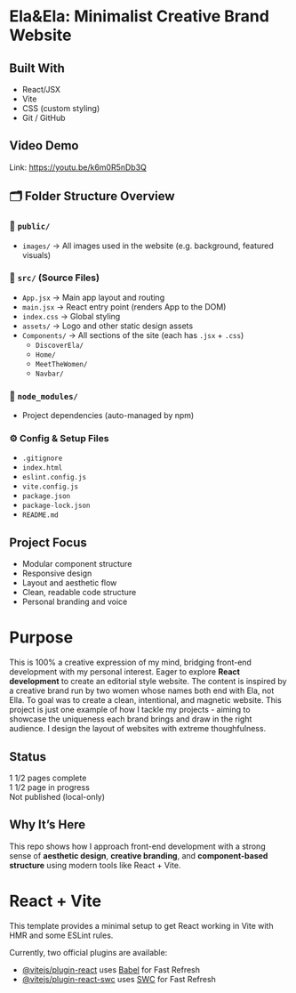 # Ela&Ela: Minimalist Creative Brand Website

## Built With
- React/JSX
- Vite
- CSS (custom styling)
- Git / GitHub

## Video Demo
Link: https://youtu.be/k6m0R5nDb3Q

## 🗂️ Folder Structure Overview

### 📁 `public/`
- `images/` → All images used in the website (e.g. background, featured visuals)

### 📁 `src/` (Source Files)
- `App.jsx` → Main app layout and routing
- `main.jsx` → React entry point (renders App to the DOM)
- `index.css` → Global styling
- `assets/` → Logo and other static design assets
- `Components/` → All sections of the site (each has `.jsx` + `.css`)
  - `DiscoverEla/`
  - `Home/`
  - `MeetTheWomen/`
  - `Navbar/`

### 📁 `node_modules/`
- Project dependencies (auto-managed by npm)

### ⚙️ Config & Setup Files
- `.gitignore`
- `index.html`
- `eslint.config.js`
- `vite.config.js`
- `package.json`
- `package-lock.json`
- `README.md`
  
## Project Focus
- Modular component structure
- Responsive design
- Layout and aesthetic flow
- Clean, readable code structure
- Personal branding and voice

# Purpose
This is 100% a creative expression of my mind, bridging front-end development with my personal interest. Eager to explore **React development** to create an editorial style website. The content is inspired by a creative brand run by two women whose names both end with Ela, not Ella. To goal was to create a clean, intentional, and magnetic website. This project is just one example of how I tackle my projects - aiming to showcase the uniqueness each brand brings and draw in the right audience. I design the layout of websites with extreme thoughfulness.

## Status
1 1/2 pages complete  
1 1/2 page in progress  
Not published (local-only)

## Why It’s Here
This repo shows how I approach front-end development with a strong sense of **aesthetic design**, **creative branding**, and **component-based structure** using modern tools like React + Vite.

# React + Vite

This template provides a minimal setup to get React working in Vite with HMR and some ESLint rules.

Currently, two official plugins are available:

- [@vitejs/plugin-react](https://github.com/vitejs/vite-plugin-react/blob/main/packages/plugin-react/README.md) uses [Babel](https://babeljs.io/) for Fast Refresh
- [@vitejs/plugin-react-swc](https://github.com/vitejs/vite-plugin-react-swc) uses [SWC](https://swc.rs/) for Fast Refresh
